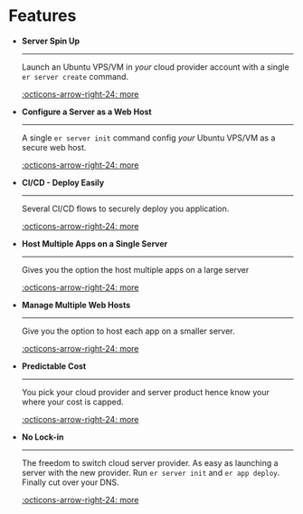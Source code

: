 # Features


<div class="grid cards" markdown>

-   **Server Spin Up**

    ---

    Launch an Ubuntu VPS/VM in _your_ cloud provider account with a single `er server create` command.

    [:octicons-arrow-right-24: more](#)

-   **Configure a Server as a Web Host**

    ---

    A single `er server init` command config _your_ Ubuntu VPS/VM as a secure web host.

    [:octicons-arrow-right-24: more](#)

-   **CI/CD - Deploy Easily**

    ---

    Several CI/CD flows to securely deploy you application.

    [:octicons-arrow-right-24: more](#)

-   **Host Multiple Apps on a Single Server**

    ---

    Gives you the option the host multiple apps on a large server
    

    [:octicons-arrow-right-24: more](#)

-   **Manage Multiple Web Hosts**

    ---

    Give you the option to host each app on a smaller server.

    [:octicons-arrow-right-24: more](#)

-   **Predictable Cost**

    ---

    You pick your cloud provider and server product hence know your where your cost is capped.

    [:octicons-arrow-right-24: more](#)

-   **No Lock-in**

    ---

    The freedom to switch cloud server provider. As easy as launching a server with the new provider. Run `er server init` and `er app deploy`. Finally cut over your DNS.

    [:octicons-arrow-right-24: more](#)    

</div>
